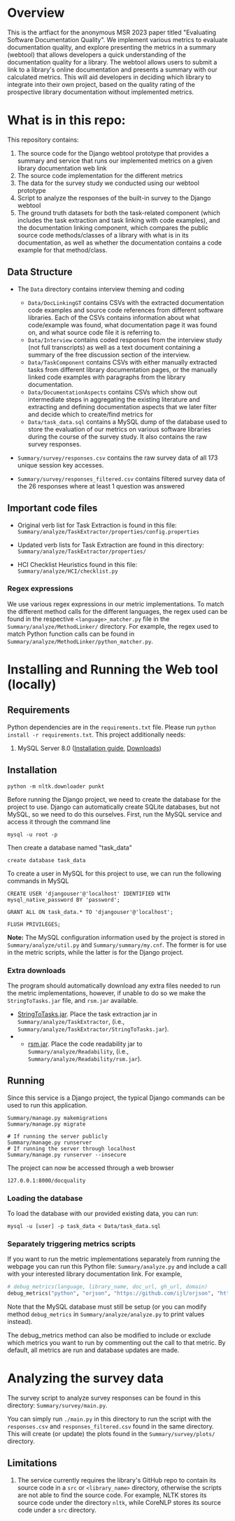 # Overview
This is the artfiact for the anonymous MSR 2023 paper titled "Evaluating Software Documentation Quality". 
We implement various metrics to evaluate documentation quality, and explore presenting the metrics in a summary (webtool) that allows developers a quick understanding of the documentation quality for a library. The webtool allows users to submit a link to a library's online documentation and presents a summary with our calculated metrics. This will aid developers in deciding which library to integrate into their own project, based on the quality rating of the prospective library documentation without implemented metrics. 

# What is in this repo:
This repository contains:

1. The source code for the Django webtool prototype that provides a summary and service that runs our implemented metrics on a given library documentation web link
2. The source code implementation for the different metrics
3. The data for the survey study we conducted using our webtool prototype
4. Script to analyze the responses of the built-in survey to the Django webtool
5. The ground truth datasets for both the task-related component (which includes the task extraction and task linking with code examples), and the documentation linking component, which compares the public source code methods/classes of a library with what is in its documentation, as well as whether the documentation contains a code example for that method/class.



## Data Structure
- The `Data` directory contains interview theming and coding
  - `Data/DocLinkingGT` contains CSVs with the extracted documentation code examples and source code references from different software libraries. Each of the CSVs contains information about what code/example was found, what documentation page it was found on, and what source code file it is referring to.
  - `Data/Interview` contains coded responses from the interview study (not full transcripts) as well as a text document containing a summary of the free discussion section of the interview.
  - `Data/TaskComponent` contains CSVs with either manually extracted tasks from different library documentation pages, or the manually linked code examples with paragraphs from the library documentation.
  - `Data/DocumentationAspects` contains CSVs which show out intermediate steps in aggregating the existing literature and extracting and defining documentation aspects that we later filter and decide which to create/find metrics for
  - `Data/task_data.sql` contains a MySQL dump of the database used to store the evaluation of our metrics on various software libraries during the course of the survey study. It also contains the raw survey responses.

- `Summary/survey/responses.csv` contains the raw survey data of all 173 unique session key accesses.

- `Summary/survey/responses_filtered.csv` contains filtered survey data of the 26 responses where at least 1 question was answered

## Important code files

- Original verb list for Task Extraction is found in this file:
`Summary/analyze/TaskExtractor/properties/config.properties`

- Updated verb lists for Task Extraction are found in this directory:
`Summary/analyze/TaskExtractor/properties/`

- HCI Checklist Heuristics found in this file:
`Summary/analyze/HCI/checklist.py`

### Regex expressions
We use various regex expressions in our metric implementations. To match the different method calls for the different languages, the regex used can be found in the respective `<language>_matcher.py` file in the `Summary/analyze/MethodLinker/` directory. For example, the regex used to match Python function calls can be found in `Summary/analyze/MethodLinker/python_matcher.py`.

# Installing and Running the Web tool (locally)

## Requirements
Python dependencies are in the `requirements.txt` file. Please run `python install -r requirements.txt`. This project additionally needs:
1. MySQL Server 8.0 ([Installation guide](https://dev.mysql.com/doc/mysql-installation-excerpt/8.0/en/), [Downloads](https://dev.mysql.com/downloads/mysql/))

## Installation

```
python -m nltk.downloader punkt
```

Before running the Django project, we need to create the database for the project to use. 
Django can automatically create SQLite databases, but not MySQL, so we need to do this ourselves.
First, run the MySQL service and access it through the command line
```
mysql -u root -p
```
Then create a database named "task_data"
```
create database task_data
```

To create a user in MySQL for this project to use, we can run the following commands in MySQL
```
CREATE USER 'djangouser'@'localhost' IDENTIFIED WITH mysql_native_password BY 'password';

GRANT ALL ON task_data.* TO 'djangouser'@'localhost';

FLUSH PRIVILEGES;
```
**Note:** The MySQL configuration information used by the project is stored in `Summary/analyze/util.py` and `Summary/summary/my.cnf`.
The former is for use in the metric scripts, while the latter is for the Django project.

### Extra downloads
The program should automatically download any extra files needed to run the metric implementations, however, if unable to do so we make the `StringToTasks.jar` file, and `rsm.jar` available.

- [StringToTasks.jar](https://drive.google.com/file/d/19gV3aDLz5e6Gmb7nn29BlsfVX0AbHZ41/view?usp=sharing). Place the task extraction jar in `Summary/analyze/TaskExtractor`, (i.e., `Summary/analyze/TaskExtractor/StringToTasks.jar`).
- - [rsm.jar](https://drive.google.com/file/d/1S5tl8fFoZLbln8MsP-f6-F7K-F66HPZb/view?usp=share_link). Place the code readability jar to `Summary/analyze/Readability`, (i.e., `Summary/analyze/Readability/rsm.jar`).

## Running
Since this service is a Django project, the typical Django commands can be used to run this application.
```
Summary/manage.py makemigrations
Summary/manage.py migrate

# If running the server publicly
Summary/manage.py runserver
# If running the server through localhost
Summary/manage.py runserver --insecure
```
The project can now be accessed through a web browser
```
127.0.0.1:8000/docquality
```

### Loading the database
To load the database with our provided existing data, you can run:

`mysql -u [user] -p task_data < Data/task_data.sql`

### Separately triggering metrics scripts
If you want to run the metric implementations separately from running the webpage you can run this Python file: `Summary/analyze.py` and include a call with your interested library documentation link. For example,
```python
# debug_metrics(language, library_name, doc_url, gh_url, domain)
debug_metrics("python", "orjson", "https://github.com/ijl/orjson", "https://github.com/ijl/orjson.git", "json")
```

Note that the MySQL database must still be setup (or you can modify method `debug_metrics` in `Summary/analyze/analyze.py` to print values instead). 

The debug_metrics method can also be modified to include or exclude which metrics you want to run by commenting out the call to that metric. By default, all metrics are run and database updates are made.

# Analyzing the survey data
The survey script to analyze survey responses can be found in this directory:
`Summary/survey/main.py`.

You can simply run `./main.py` in this directory to run the script with the `responses.csv` and `responses_filtered.csv` found in the same directory. This will create (or update) the plots found in the `Summary/survey/plots/` directory.


## Limitations
1. The service currently requires the library's GitHub repo to contain its source code in a `src` or `<library_name>` directory, otherwise the scripts are not able to find the source code. For example, NLTK stores its source code under the directory `nltk`, while CoreNLP stores its source code under a `src` directory.
